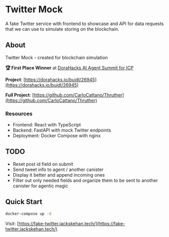 # Twitter Mock

A fake Twitter service with frontend to showcase and API for data requests that we can use to simulate storing on the blockchain.

## About

Twitter Mock - created for blockchain simulation

**🏆 First Place Winner** at [DoraHacks AI Agent Summit for ICP](https://dorahacks.io/hackathon/ais/buidl)

**Project**: [https://dorahacks.io/buidl/26945](https://dorahacks.io/buidl/26945)

**Full Project**: [https://github.com/CarloCattano/Thruther](https://github.com/CarloCattano/Thruther)

### Resources

- Frontend: React with TypeScript
- Backend: FastAPI with mock Twitter endpoints
- Deployment: Docker Compose with nginx

## TODO

- Reset post id field on submit
- Send tweet info to agent / another canister
- Display it better and append incoming ones
- Filter out only needed fields and organize them to be sent to another canister for agentic magic

## Quick Start

```bash
docker-compose up -d
```

Visit: [https://fake-twitter.jackskehan.tech/](https://fake-twitter.jackskehan.tech/)
